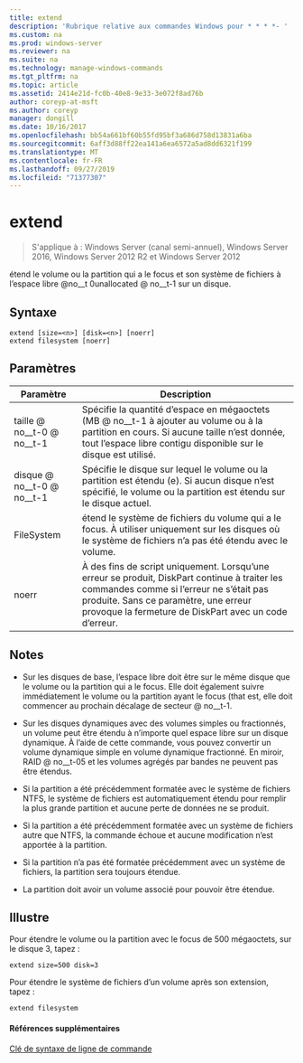 ```yaml
---
title: extend
description: 'Rubrique relative aux commandes Windows pour * * * *- '
ms.custom: na
ms.prod: windows-server
ms.reviewer: na
ms.suite: na
ms.technology: manage-windows-commands
ms.tgt_pltfrm: na
ms.topic: article
ms.assetid: 2414e21d-fc0b-40e8-9e33-3e072f8ad76b
author: coreyp-at-msft
ms.author: coreyp
manager: dongill
ms.date: 10/16/2017
ms.openlocfilehash: bb54a661bf60b55fd95bf3a686d758d13831a6ba
ms.sourcegitcommit: 6aff3d88ff22ea141a6ea6572a5ad8dd6321f199
ms.translationtype: MT
ms.contentlocale: fr-FR
ms.lasthandoff: 09/27/2019
ms.locfileid: "71377307"
---
```

# <a name="extend"></a>extend

>S'applique à : Windows Server (canal semi-annuel), Windows Server 2016, Windows Server 2012 R2 et Windows Server 2012

étend le volume ou la partition qui a le focus et son système de fichiers à l’espace libre @no__t 0unallocated @ no__t-1 sur un disque.  
  
  
  
## <a name="syntax"></a>Syntaxe  
  
```  
extend [size=<n>] [disk=<n>] [noerr]  
extend filesystem [noerr]  
```  
  
## <a name="parameters"></a>Paramètres  
  
| Paramètre  |                                                                                             Description                                                                                              |
|------------|------------------------------------------------------------------------------------------------------------------------------------------------------------------------------------------------------|
| taille @ no__t-0 @ no__t-1  |      Spécifie la quantité d’espace en mégaoctets \(MB @ no__t-1 à ajouter au volume ou à la partition en cours. Si aucune taille n’est donnée, tout l’espace libre contigu disponible sur le disque est utilisé.       |
| disque @ no__t-0 @ no__t-1  |                          Spécifie le disque sur lequel le volume ou la partition est étendu (e). Si aucun disque n’est spécifié, le volume ou la partition est étendu sur le disque actuel.                          |
| FileSystem |                                   étend le système de fichiers du volume qui a le focus. À utiliser uniquement sur les disques où le système de fichiers n’a pas été étendu avec le volume.                                    |
|   noerr    | À des fins de script uniquement. Lorsqu’une erreur se produit, DiskPart continue à traiter les commandes comme si l’erreur ne s’était pas produite. Sans ce paramètre, une erreur provoque la fermeture de DiskPart avec un code d’erreur. |
  
## <a name="remarks"></a>Notes  
  
-   Sur les disques de base, l’espace libre doit être sur le même disque que le volume ou la partition qui a le focus. Elle doit également suivre immédiatement le volume ou la partition ayant le focus \(that est, elle doit commencer au prochain décalage de secteur @ no__t-1.  
  
-   Sur les disques dynamiques avec des volumes simples ou fractionnés, un volume peut être étendu à n’importe quel espace libre sur un disque dynamique. À l’aide de cette commande, vous pouvez convertir un volume dynamique simple en volume dynamique fractionné. En miroir, RAID @ no__t-05 et les volumes agrégés par bandes ne peuvent pas être étendus.  
  
-   Si la partition a été précédemment formatée avec le système de fichiers NTFS, le système de fichiers est automatiquement étendu pour remplir la plus grande partition et aucune perte de données ne se produit.  
  
-   Si la partition a été précédemment formatée avec un système de fichiers autre que NTFS, la commande échoue et aucune modification n’est apportée à la partition.  
  
-   Si la partition n’a pas été formatée précédemment avec un système de fichiers, la partition sera toujours étendue.  
  
-   La partition doit avoir un volume associé pour pouvoir être étendue.  
  
## <a name="BKMK_examples"></a>Illustre  
Pour étendre le volume ou la partition avec le focus de 500 mégaoctets, sur le disque 3, tapez :  
  
```  
extend size=500 disk=3  
```  
  
Pour étendre le système de fichiers d’un volume après son extension, tapez :  
  
```  
extend filesystem  
```  
  
#### <a name="additional-references"></a>Références supplémentaires  
[Clé de syntaxe de ligne de commande](command-line-syntax-key.md)  
  

  

